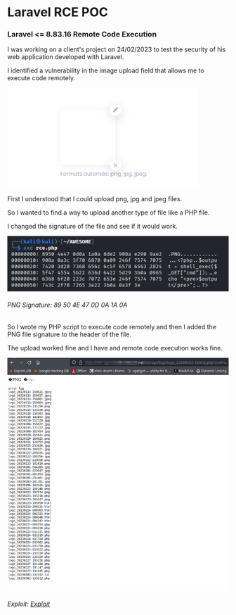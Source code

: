# Laravel RCE POC

### Laravel <= 8.83.16 Remote Code Execution

I was working on a client's project on 24/02/2023 to test the security of his web application developed with Laravel.

I identified a vulnerability in the image upload field that allows me to execute code remotely.

![Logo](datas/upload_field.png)

First I understood that I could upload png, jpg and jpeg files.

So I wanted to find a way to upload another type of file like a PHP file.

I changed the signature of the file and see if it would work.

![Exploit](datas/exploit.png)

###### PNG Signature: 89 50 4E 47 0D 0A 1A 0A

So I wrote my PHP script to execute code remotely and then I added the PNG file signature to the header of the file.

The upload worked fine and I have and remote code execution works fine.

![Exploit](datas/rce.png)

###### Exploit: [Exploit](https://github.com/w31rdr4v3n/Laravel-RCE-/blob/main/rce.php)
